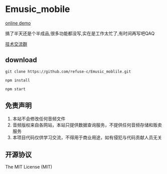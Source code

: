 # Emusic_mobile

[online demo](http:164.155.70.80/mobile)

搞了半天还是个半成品,很多功能都没写,实在是工作太忙了,有时间再写吧QAQ  

[技术交流群](https://jq.qq.com/?_wv=1027&k=9nTPn8B7)


 ## download
 
 
 ```
 git clone https://github.com/refuse-c/Emusic_moblile.git

 npm install 
 
 npm start
 ```
 
 ## 免责声明

1. 本站不会修改任何音频文件
2. 音频版权来自各网站，本站只提供数据查询服务，不提供任何音频存储和贩卖服务
3. 本项目代码仅供学习交流，不得用于商业用途，如有侵犯与代码贡献人员无关

## 开源协议

The MIT License (MIT)
